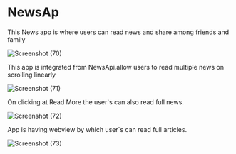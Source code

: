 # NewsAp

This News app is where users can read news and share among friends and family

![Screenshot (70)](https://user-images.githubusercontent.com/96105594/177030638-d02c0f6b-71ad-45f4-ac7f-cb3922fa4673.png)

This app is integrated from NewsApi.allow users to read multiple news on scrolling linearly

![Screenshot (71)](https://user-images.githubusercontent.com/96105594/177030712-8a0f798c-beee-4958-8ef9-7e0785c30386.png)

On clicking at Read More the user`s can also read full news.

![Screenshot (72)](https://user-images.githubusercontent.com/96105594/177030762-6f276244-493c-4218-b5e1-203cb7ad152e.png)

App is having webview by which user`s can read full articles.

![Screenshot (73)](https://user-images.githubusercontent.com/96105594/177030802-d0d79984-2e85-41c3-9143-d462823de2b2.png)
